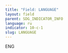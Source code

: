 ```yaml
---
title: "Field: LANGUAGE"
layout: field
parent: SDG_INDICATOR_INFO
language: ru
indicator: 10-c-1
slug: LANGUAGE
---
```

ENG